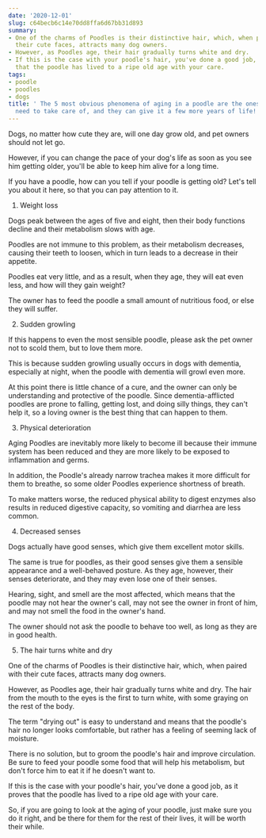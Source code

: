 ```yaml
---
date: '2020-12-01'
slug: c64becb6c14e70dd8ffa6d67bb31d893
summary:
- One of the charms of Poodles is their distinctive hair, which, when paired with
  their cute faces, attracts many dog owners.
- However, as Poodles age, their hair gradually turns white and dry.
- If this is the case with your poodle's hair, you've done a good job, as it proves
  that the poodle has lived to a ripe old age with your care.
tags:
- poodle
- poodles
- dogs
title: ' The 5 most obvious phenomena of aging in a poodle are the ones that owners
  need to take care of, and they can give it a few more years of life! '
---
```


 Dogs, no matter how cute they are, will one day grow old, and pet owners should not let go.

However, if you can change the pace of your dog's life as soon as you see him getting older, you'll be able to keep him alive for a long time.

If you have a poodle, how can you tell if your poodle is getting old? Let's tell you about it here, so that you can pay attention to it.

1. Weight loss

Dogs peak between the ages of five and eight, then their body functions decline and their metabolism slows with age.

Poodles are not immune to this problem, as their metabolism decreases, causing their teeth to loosen, which in turn leads to a decrease in their appetite.

Poodles eat very little, and as a result, when they age, they will eat even less, and how will they gain weight?

The owner has to feed the poodle a small amount of nutritious food, or else they will suffer.

2. Sudden growling

If this happens to even the most sensible poodle, please ask the pet owner not to scold them, but to love them more.

This is because sudden growling usually occurs in dogs with dementia, especially at night, when the poodle with dementia will growl even more.

At this point there is little chance of a cure, and the owner can only be understanding and protective of the poodle. Since dementia-afflicted poodles are prone to falling, getting lost, and doing silly things, they can't help it, so a loving owner is the best thing that can happen to them.

3. Physical deterioration

Aging Poodles are inevitably more likely to become ill because their immune system has been reduced and they are more likely to be exposed to inflammation and germs.

In addition, the Poodle's already narrow trachea makes it more difficult for them to breathe, so some older Poodles experience shortness of breath.

To make matters worse, the reduced physical ability to digest enzymes also results in reduced digestive capacity, so vomiting and diarrhea are less common.

4. Decreased senses

Dogs actually have good senses, which give them excellent motor skills.

The same is true for poodles, as their good senses give them a sensible appearance and a well-behaved posture. As they age, however, their senses deteriorate, and they may even lose one of their senses.

Hearing, sight, and smell are the most affected, which means that the poodle may not hear the owner's call, may not see the owner in front of him, and may not smell the food in the owner's hand.

The owner should not ask the poodle to behave too well, as long as they are in good health.

5. The hair turns white and dry

One of the charms of Poodles is their distinctive hair, which, when paired with their cute faces, attracts many dog owners.

However, as Poodles age, their hair gradually turns white and dry. The hair from the mouth to the eyes is the first to turn white, with some graying on the rest of the body.

The term "drying out" is easy to understand and means that the poodle's hair no longer looks comfortable, but rather has a feeling of seeming lack of moisture.

There is no solution, but to groom the poodle's hair and improve circulation. Be sure to feed your poodle some food that will help his metabolism, but don't force him to eat it if he doesn't want to.

If this is the case with your poodle's hair, you've done a good job, as it proves that the poodle has lived to a ripe old age with your care.

So, if you are going to look at the aging of your poodle, just make sure you do it right, and be there for them for the rest of their lives, it will be worth their while.

 
        